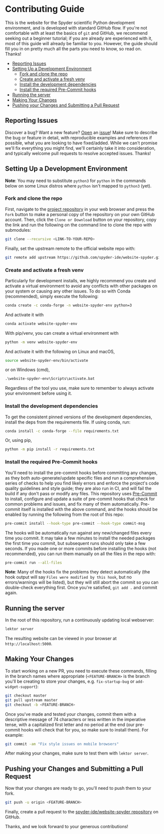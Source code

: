 # Contributing Guide

This is the website for the Spyder scientific Python development environment, and is developed with standard GitHub flow.
If you're not comfortable with at least the basics of ``git`` and GitHub, we recommend seeking out a beginner tutorial; if you are already are experienced with it, most of this guide will already be familiar to you.
However, the guide should fill you in on pretty much all the parts you need to know, so read on.
Thanks!



<!-- markdownlint-disable -->
<!-- START doctoc generated TOC please keep comment here to allow auto update -->
<!-- DON'T EDIT THIS SECTION, INSTEAD RE-RUN doctoc TO UPDATE -->

- [Reporting Issues](#reporting-issues)
- [Setting Up a Development Environment](#setting-up-a-development-environment)
  - [Fork and clone the repo](#fork-and-clone-the-repo)
  - [Create and activate a fresh venv](#create-and-activate-a-fresh-venv)
  - [Install the development dependencies](#install-the-development-dependencies)
  - [Install the required Pre-Commit hooks](#install-the-required-pre-commit-hooks)
- [Running the server](#running-the-server)
- [Making Your Changes](#making-your-changes)
- [Pushing your Changes and Submitting a Pull Request](#pushing-your-changes-and-submitting-a-pull-request)

<!-- END doctoc generated TOC please keep comment here to allow auto update -->
<!-- markdownlint-restore -->



## Reporting Issues

Discover a bug?
Want a new feature?
[Open](https://github.com/spyder-ide/website-spyder/issues/new/choose) an [issue](https://github.com/spyder-ide/website-spyder/issues)!
Make sure to describe the bug or feature in detail, with reproducible examples and references if possible, what you are looking to have fixed/added.
While we can't promise we'll fix everything you might find, we'll certainly take it into consideration, and typically welcome pull requests to resolve accepted issues.
Thanks!



## Setting Up a Development Environment

**Note**: You may need to substitute ``python3`` for ``python`` in the commands below on some Linux distros where ``python`` isn't mapped to ``python3`` (yet).

### Fork and clone the repo

First, navigate to the [project repository](https://github.com/spyder-ide/website-spyder) in your web browser and press the ``Fork`` button to make a personal copy of the repository on your own GitHub account.
Then, click the ``Clone or Download`` button on your repository, copy the link and run the following on the command line to clone the repo with submodules:

```bash
git clone --recursive <LINK-TO-YOUR-REPO>
```

Finally, set the upstream remote to the official website repo with:

```bash
git remote add upstream https://github.com/spyder-ide/website-spyder.git
```


### Create and activate a fresh venv

Particularly for development installs, we highly recommend you create and activate a virtual environment to avoid any conflicts with other packages on your system or causing any other issues.
To do so with Conda (recommended), simply execute the following:

```bash
conda create -c conda-forge -n website-spyder-env python=3
```

And activate it with

```bash
conda activate website-spyder-env
```

With pip/venv, you can create a virtual environment with

```bash
python -m venv website-spyder-env
```

And activate it with the following on Linux and macOS,

```bash
source website-spyder-env/bin/activate
```

or on Windows (cmd),

```cmd
.\website-spyder-env\Scripts\activate.bat
```

Regardless of the tool you use, make sure to remember to always activate your environment before using it.


### Install the development dependencies

To get the consistent pinned versions of the development dependencies, install the deps from the requirements file.
If using conda, run:

```bash
conda install -c conda-forge --file requirements.txt
```

Or, using pip,

```bash
python -m pip install -r requirements.txt
```


### Install the required Pre-Commit hooks

You'll need to install the pre-commit hooks before committing any changes, as they both auto-generate/update specific files and run a comprehensive series of checks to help you find likely errors and enforce the project's code quality guidelines and style guide; they are also run in CI, and will fail the build if any don't pass or modify any files.
This repository uses [Pre-Commit](https://pre-commit.com/) to install, configure and update a suite of pre-commit hooks that check for common problems and issues, and fix many of them automatically.
Pre-commit itself is installed with the above command, and the hooks should be enabled by running the following from the root of this repo:

```bash
pre-commit install --hook-type pre-commit --hook-type commit-msg
```

The hooks will be automatically run against any new/changed files every time you commit.
It may take a few minutes to install the needed packages the first time you commit, but subsequent runs should only take a few seconds.
If you made one or more commits before installing the hooks (not recommended), you can run them manually on all the files in the repo with:

```bash
pre-commit run --all-files
```

**Note**: Many of the hooks fix the problems they detect automatically (the hook output will say ``Files were modified by this hook``, but no errors/warnings will be listed), but they will still abort the commit so you can double-check everything first.
Once you're satisfied, ``git add .`` and commit again.



## Running the server

In the root of this repository, run a continuously updating local webserver:

```bash
lektor server
```

The resulting website can be viewed in your browser at ``http://localhost:5000``.



## Making Your Changes

To start working on a new PR, you need to execute these commands, filling in the branch names where appropriate (``<FEATURE-BRANCH>`` is the branch you'll be creating to store your changes, e.g. ``fix-startup-bug`` or ``add-widget-support``):

```bash
git checkout master
git pull upstream master
git checkout -b <FEATURE-BRANCH>
```

Once you've made and tested your changes, commit them with a descriptive message of 74 characters or less written in the imperative tense, with a capitalized first letter and no period at the end (our pre-commit hooks will check that for you, so make sure to install them).
For example:

```bash
git commit -am "Fix style issues on mobile browsers"
```

After making your changes, make sure to test them with ``lektor server``.



## Pushing your Changes and Submitting a Pull Request

Now that your changes are ready to go, you'll need to push them to your fork.

```bash
git push -u origin <FEATURE-BRANCH>
```

Finally, create a pull request to the [spyder-ide/website-spyder repository](https://github.com/spyder-ide/website-spyder/) on GitHub.

Thanks, and we look forward to your generous contributions!
